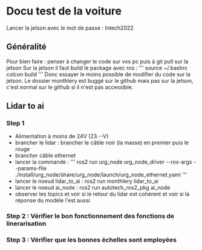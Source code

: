 # Docu test de la voiture

Lancer la jetson avec le mot de passe : Intech2022

## Généralité

Pour bien faire : penser à changer le code sur vos pc puis à git pull sur la jetson
Sur la jetson il faut build le package avec ros :
'''
source ~/.bashrc
colcon build
'''
Donc essayer le moins possible de modifier du code sur la jetson. 
Le dossier monthlery est buggé sur le github mais pas sur la jetson, c'est normal sur le github si il n'est pas accessible.
## Lidar to ai

### Step 1
* Alimentation à moins de 24V (23.--V)
* brancher le lidar : brancher le câble noir (la masse) en premier puis le rouge
* brancher câble ethernet
* lancer la commande : 
'''
ros2 run urg_node urg_node_driver --ros-args --params-file ./install/urg_node/share/urg_node/launch/urg_node_ethernet.yaml
'''
* lancer le noeud lidar_to_ai : ros2 run monthlery lidar_to_ai
* lancer le noeud ai_node : ros2 run autotech_ros2_pkg ai_node
* observer les topics et voir si le retour du lidar est cohérent et voir si la réponse du modèle l'est aussi

### Step 2 : Vérifier le bon fonctionnement des fonctions de linerarisation

### Step 3 : Vérifier que les bonnes échelles sont employées



